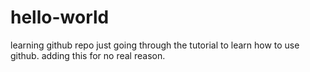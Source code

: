 # hello-world
learning github repo
just going through the tutorial to learn how to use github.
adding this for no real reason.

